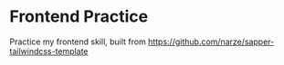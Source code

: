 # Frontend Practice

Practice my frontend skill, built from https://github.com/narze/sapper-tailwindcss-template

